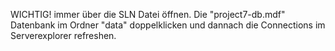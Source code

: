 WICHTIG! immer über die SLN Datei öffnen. 
Die "project7-db.mdf" Datenbank im Ordner "data" doppelklicken und dannach die Connections im Serverexplorer refreshen.
